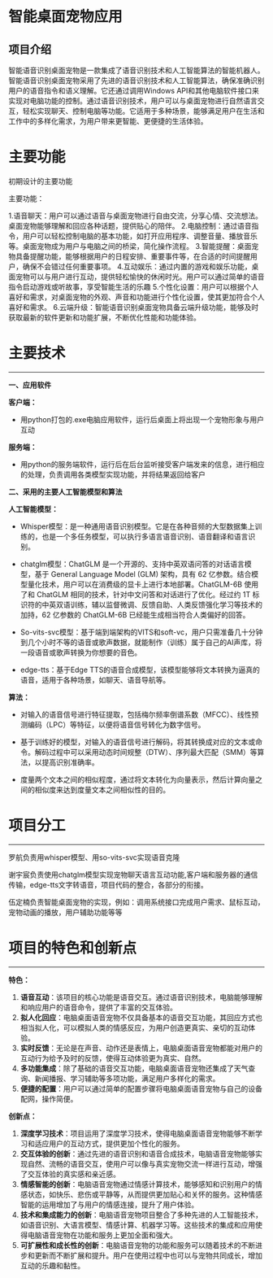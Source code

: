 # 智能桌面宠物应用



## 项目介绍

智能语音识别桌面宠物是一款集成了语音识别技术和人工智能算法的智能机器人。智能语音识别桌面宠物采用了先进的语音识别技术和人工智能算法，确保准确识别用户的语音指令和语义理解。它还通过调用Windows API和其他电脑软件接口来实现对电脑功能的控制。通过语音识别技术，用户可以与桌面宠物进行自然语言交互，轻松实现聊天、控制电脑等功能。它适用于多种场景，能够满足用户在生活和工作中的多样化需求，为用户带来更智能、更便捷的生活体验。



# 主要功能

初期设计的主要功能

主要功能：

1.语音聊天：用户可以通过语音与桌面宠物进行自由交流，分享心情、交流想法。桌面宠物能够理解和回应各种话题，提供贴心的陪伴。
2.电脑控制：通过语音指令，用户可以轻松控制电脑的基本功能，如打开应用程序、调整音量、播放音乐等。桌面宠物成为用户与电脑之间的桥梁，简化操作流程。
3.智能提醒：桌面宠物具备提醒功能，能够根据用户的日程安排、重要事件等，在合适的时间提醒用户，确保不会错过任何重要事项。
4.互动娱乐：通过内置的游戏和娱乐功能，桌面宠物可以与用户进行互动，提供轻松愉快的休闲时光。用户可以通过简单的语音指令启动游戏或听故事，享受智能生活的乐趣
5.个性化设置：用户可以根据个人喜好和需求，对桌面宠物的外观、声音和功能进行个性化设置，使其更加符合个人喜好和需求。
6.云端升级：智能语音识别桌面宠物具备云端升级功能，能够及时获取最新的软件更新和功能扩展，不断优化性能和功能体验。

# 主要技术

---

**一、应用软件**

**客户端：**

- 用python打包的.exe电脑应用软件，运行后桌面上将出现一个宠物形象与用户互动

**服务端：**

- 用python的服务端软件，运行后在后台监听接受客户端发来的信息，进行相应的处理，负责调用各类模型实现功能，并将结果返回给客户

**二、采用的主要人工智能模型和算法**

**人工智能模型：**

- Whisper模型：是一种通用语音识别模型。它是在各种音频的大型数据集上训练的，也是一个多任务模型，可以执行多语言语音识别、语音翻译和语言识别。

- chatglm模型：ChatGLM 是一个开源的、支持中英双语问答的对话语言模型，基于 General Language Model (GLM) 架构，具有 62 亿参数。结合模型量化技术，用户可以在消费级的显卡上进行本地部署。ChatGLM-6B 使用了和 ChatGLM 相同的技术，针对中文问答和对话进行了优化。经过约 1T 标识符的中英双语训练，辅以监督微调、反馈自助、人类反馈强化学习等技术的加持，62 亿参数的 ChatGLM-6B 已经能生成相当符合人类偏好的回答。

- So-vits-svc模型：基于端到端架构的VITS和soft-vc，用户只需准备几十分钟到几个小时不等的语音或歌声数据，就能制作（训练）属于自己的AI声库，将一段语音或歌声转换为你想要的音色。

- edge-tts：基于Edge TTS的语音合成模型，该模型能够将文本转换为逼真的语音，适用于各种场景，如聊天、语音导航等。

**算法：**

- 对输入的语音信号进行特征提取，包括梅尔频率倒谱系数（MFCC）、线性预测编码（LPC）等特征，以便将语音信号转化为数字信号。

- 基于训练好的模型，对输入的语音信号进行解码，将其转换成对应的文本或命令。解码过程中可以采用动态时间规整（DTW）、序列最大匹配（SMM）等算法，以提高识别准确率。

- 度量两个文本之间的相似程度，通过将文本转化为向量表示，然后计算向量之间的相似度来达到度量文本之间相似性的目的。

  

# 项目分工


---


罗航负责用whisper模型、用so-vits-svc实现语音克隆

谢宇宸负责使用chatglm模型实现宠物聊天语言互动功能,客户端和服务器的通信传输，edge-tts文字转语音，项目代码的整合，各部分的衔接。

伍定楠负责智能桌面宠物的实现，例如：调用系统接口完成用户需求、鼠标互动，宠物动画的播放，用户辅助功能等等

# 项目的特色和创新点


---

**特色：**

1. **语音互动**：该项目的核心功能是语音交互。通过语音识别技术，电脑能够理解和响应用户的语音命令，提供了丰富的交互体验。
2. **拟人化回应**：电脑桌面语音宠物不仅具备基本的语音交互功能，其回应方式也相当拟人化，可以模拟人类的情感反应，为用户创造更真实、亲切的互动体验。
3. **实时反馈**：无论是在声音、动作还是表情上，电脑桌面语音宠物都能对用户的互动行为给予及时的反馈，使得互动体验更为真实、自然。
4. **多功能集成**：除了基础的语音交互功能，电脑桌面语音宠物还集成了天气查询、新闻播报、学习辅助等多项功能，满足用户多样化的需求。
5. **便捷的配置**：用户可以通过简单的配置步骤将电脑桌面语音宠物与自己的设备配网，操作简便。

**创新点：**

1. **深度学习技术**：项目运用了深度学习技术，使得电脑桌面语音宠物能够不断学习和适应用户的互动方式，提供更加个性化的服务。
2. **交互体验的创新**：通过先进的语音识别和语音合成技术，电脑语音宠物能够实现自然、流畅的语音交互，使用户可以像与真实宠物交流一样进行互动，增强了交互体验的真实感和亲近感。
3. **情感智能的创新**：电脑语音宠物通过情感计算技术，能够感知和识别用户的情感状态，如快乐、悲伤或平静等，从而提供更加贴心和关怀的服务。这种情感智能的运用增加了与用户的情感连接，提升了用户体验。
4. **技术和集成能力的创新**：电脑语音宠物项目整合了多种先进的人工智能技术，如语音识别、大语言模型、情感计算、机器学习等。这些技术的集成和应用使得电脑语音宠物在功能和服务上更加全面和强大。
5. **可扩展性和成长性的创新**：电脑语音宠物的功能和服务可以随着技术的不断进步和更新而不断扩展和提升。用户在使用过程中也可以与宠物共同成长，增加互动的乐趣和黏性。

